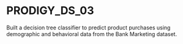 # PRODIGY_DS_03
Built a decision tree classifier to predict product purchases using demographic and behavioral data from the Bank Marketing dataset.
